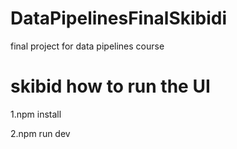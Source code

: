 # DataPipelinesFinalSkibidi
final project for data pipelines course

# skibid how to run the UI
1.npm install

2.npm run dev